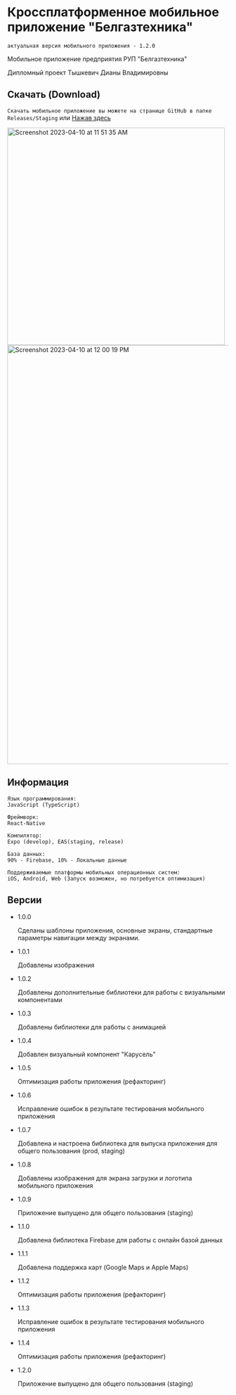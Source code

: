 # Кроссплатформенное мобильное приложение "Белгазтехника"
`актуальная версия мобильного приложения - 1.2.0`

Мобильное приложение предприятия РУП "Белгазтехника"

Дипломный проект Тышкевич Дианы Владимировны

## Скачать (Download)

`
Скачать мобильное приложение вы можете на странице GitHub в папке Releases/Staging
`
или [Нажав здесь](https://github.com/MiChiRose/BGT/releases/download/Staging/Belgastechnika_1.2.0_android.apk)

<img width="495" alt="Screenshot 2023-04-10 at 11 51 35 AM" src="https://user-images.githubusercontent.com/86774630/230868319-0757ff61-6a69-4a2b-9239-67db7a5abfce.png">

<img width="954" alt="Screenshot 2023-04-10 at 12 00 19 PM" src="https://user-images.githubusercontent.com/86774630/230869948-f36b1de5-3619-4eb2-8dd2-b6c668620e7e.png">

## Информация


```
Язык программирования: 
JavaScript (TypeScript)

Фреймворк:
React-Native

Компилятор: 
Expo (develop), EAS(staging, release)

База данных: 
90% - Firebase, 10% - Локальные данные

Поддерживаемые платформы мобильных операционных систем: 
iOS, Android, Web (Запуск возможен, но потребуется оптимизация)
```

## Версии

* 1.0.0 

  Сделаны шаблоны приложения, основные экраны, стандартные параметры навигации между экранами.
* 1.0.1 
  
  Добавлены изображения
* 1.0.2 
  
  Добавлены дополнительные библиотеки для работы с визуальными компонентами
* 1.0.3 
  
  Добавлены библиотеки для работы с анимацией
* 1.0.4
  
  Добавлен визуальный компонент "Карусель"
* 1.0.5
  
  Оптимизация работы приложения (рефакторинг)
* 1.0.6
  
  Исправление ошибок в результате тестирования мобильного приложения
* 1.0.7
  
  Добавлена и настроена библиотека для выпуска приложения для общего пользования (prod, staging)
* 1.0.8
  
  Добавлены изображения для экрана загрузки и логотипа мобильного приложения
* 1.0.9
  
  Приложение выпущено для общего пользования (staging)
* 1.1.0
  
  Добавлена библиотека Firebase для работы с онлайн базой данных
* 1.1.1
  
  Добавлена поддержка карт (Google Maps и Apple Maps)
* 1.1.2
  
  Оптимизация работы приложения (рефакторинг)
* 1.1.3
  
  Исправление ошибок в результате тестирования мобильного приложения
* 1.1.4
  
  Оптимизация работы приложения (рефакторинг)
* 1.2.0
  
  Приложение выпущено для общего пользования (staging)
